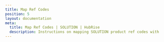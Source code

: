 ```yaml
---
title: Map Ref Codes
position: 5
layout: documentation
meta:
  title: Map Ref Codes | SOLUTION | HubRise
  description: Instructions on mapping SOLUTION product ref codes with other apps after connecting your EPOS with HubRise. Connect apps and synchronise your data.
---
```

